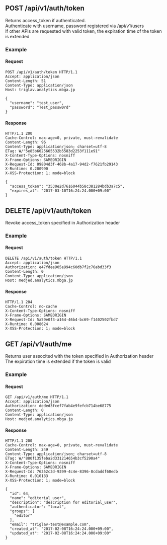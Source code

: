 ## POST /api/v1/auth/token
Returns access_token if authenticated.<br/>Authenticate with username, password registered via /api/v1/users<br/>If other APIs are requested with valid token, the expiration time of the token is extended<br/>

### Example

#### Request
```
POST /api/v1/auth/token HTTP/1.1
Accept: application/json
Content-Length: 51
Content-Type: application/json
Host: triglav.analytics.mbga.jp

{
  "username": "test_user",
  "password": "Test_passw0rd"
}
```

#### Response
```
HTTP/1.1 200
Cache-Control: max-age=0, private, must-revalidate
Content-Length: 96
Content-Type: application/json; charset=utf-8
ETag: W/"5e85b6025665532b5583d2253f111e91"
X-Content-Type-Options: nosniff
X-Frame-Options: SAMEORIGIN
X-Request-Id: 09804d3f-468b-4a17-94d2-f7621fb29143
X-Runtime: 0.200990
X-XSS-Protection: 1; mode=block

{
  "access_token": "3530e2d7616044b58c381284bdb3a7c5",
  "expires_at": "2017-03-10T16:24:24.000+09:00"
}
```

## DELETE /api/v1/auth/token
Revoke access_token specified in Authorization header

### Example

#### Request
```
DELETE /api/v1/auth/token HTTP/1.1
Accept: application/json
Authorization: e47fdee905e994c60db7f2c76abd33f3
Content-Length: 0
Content-Type: application/json
Host: medjed.analytics.mbga.jp
```

#### Response
```
HTTP/1.1 204
Cache-Control: no-cache
X-Content-Type-Options: nosniff
X-Frame-Options: SAMEORIGIN
X-Request-Id: 5a59e0f3-a164-46b4-bc69-f1402502fbd7
X-Runtime: 0.008624
X-XSS-Protection: 1; mode=block
```

## GET /api/v1/auth/me
Returns user associted with the token specified in Authorization header<br/>The expiration time is extended if the token is valid<br/>

### Example

#### Request
```
GET /api/v1/auth/me HTTP/1.1
Accept: application/json
Authorization: deded3fcef7fab4e9fefcb714be68775
Content-Length: 0
Content-Type: application/json
Host: medjed.analytics.mbga.jp
```

#### Response
```
HTTP/1.1 200
Cache-Control: max-age=0, private, must-revalidate
Content-Length: 249
Content-Type: application/json; charset=utf-8
ETag: W/"880f135feba2d331214654b3cf5290a4"
X-Content-Type-Options: nosniff
X-Frame-Options: SAMEORIGIN
X-Request-Id: 76352c3d-9399-4c4e-8396-8cdaddf60edb
X-Runtime: 0.010133
X-XSS-Protection: 1; mode=block

{
  "id": 64,
  "name": "editorial_user",
  "description": "description for editorial_user",
  "authenticator": "local",
  "groups": [
    "editor"
  ],
  "email": "triglav-test@example.com",
  "created_at": "2017-02-08T16:24:24.000+09:00",
  "updated_at": "2017-02-08T16:24:24.000+09:00"
}
```
